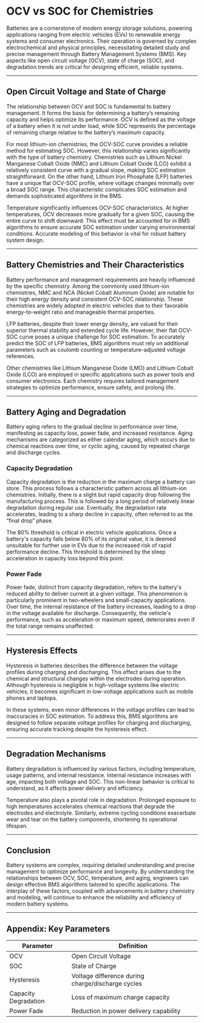 # OCV vs SOC for Chemistries

Batteries are a cornerstone of modern energy storage solutions, powering applications ranging from electric vehicles (EVs) to renewable energy systems and consumer electronics. Their operation is governed by complex electrochemical and physical principles, necessitating detailed study and precise management through Battery Management Systems (BMS). Key aspects like open circuit voltage (OCV), state of charge (SOC), and degradation trends are critical for designing efficient, reliable systems.

---

## Open Circuit Voltage and State of Charge

The relationship between OCV and SOC is fundamental to battery management. It forms the basis for determining a battery’s remaining capacity and helps optimize its performance. OCV is defined as the voltage of a battery when it is not under load, while SOC represents the percentage of remaining charge relative to the battery’s maximum capacity.

For most lithium-ion chemistries, the OCV-SOC curve provides a reliable method for estimating SOC. However, this relationship varies significantly with the type of battery chemistry. Chemistries such as Lithium Nickel Manganese Cobalt Oxide (NMC) and Lithium Cobalt Oxide (LCO) exhibit a relatively consistent curve with a gradual slope, making SOC estimation straightforward. On the other hand, Lithium Iron Phosphate (LFP) batteries have a unique flat OCV-SOC profile, where voltage changes minimally over a broad SOC range. This characteristic complicates SOC estimation and demands sophisticated algorithms in the BMS.

Temperature significantly influences OCV-SOC characteristics. At higher temperatures, OCV decreases more gradually for a given SOC, causing the entire curve to shift downward. This effect must be accounted for in BMS algorithms to ensure accurate SOC estimation under varying environmental conditions. Accurate modeling of this behavior is vital for robust battery system design.

---

## Battery Chemistries and Their Characteristics

Battery performance and management requirements are heavily influenced by the specific chemistry. Among the commonly used lithium-ion chemistries, NMC and NCA (Nickel Cobalt Aluminum Oxide) are notable for their high energy density and consistent OCV-SOC relationship. These chemistries are widely adopted in electric vehicles due to their favorable energy-to-weight ratio and manageable thermal properties.

LFP batteries, despite their lower energy density, are valued for their superior thermal stability and extended cycle life. However, their flat OCV-SOC curve poses a unique challenge for SOC estimation. To accurately predict the SOC of LFP batteries, BMS algorithms must rely on additional parameters such as coulomb counting or temperature-adjusted voltage references.

Other chemistries like Lithium Manganese Oxide (LMO) and Lithium Cobalt Oxide (LCO) are employed in specific applications such as power tools and consumer electronics. Each chemistry requires tailored management strategies to optimize performance, ensure safety, and prolong life.

---

## Battery Aging and Degradation

Battery aging refers to the gradual decline in performance over time, manifesting as capacity loss, power fade, and increased resistance. Aging mechanisms are categorized as either calendar aging, which occurs due to chemical reactions over time, or cyclic aging, caused by repeated charge and discharge cycles.

### Capacity Degradation

Capacity degradation is the reduction in the maximum charge a battery can store. This process follows a characteristic pattern across all lithium-ion chemistries. Initially, there is a slight but rapid capacity drop following the manufacturing process. This is followed by a long period of relatively linear degradation during regular use. Eventually, the degradation rate accelerates, leading to a sharp decline in capacity, often referred to as the “final drop” phase.

The 80% threshold is critical in electric vehicle applications. Once a battery's capacity falls below 80% of its original value, it is deemed unsuitable for further use in EVs due to the increased risk of rapid performance decline. This threshold is determined by the steep acceleration in capacity loss beyond this point.

### Power Fade

Power fade, distinct from capacity degradation, refers to the battery's reduced ability to deliver current at a given voltage. This phenomenon is particularly prominent in two-wheelers and small-capacity applications. Over time, the internal resistance of the battery increases, leading to a drop in the voltage available for discharge. Consequently, the vehicle's performance, such as acceleration or maximum speed, deteriorates even if the total range remains unaffected.

---

## Hysteresis Effects

Hysteresis in batteries describes the difference between the voltage profiles during charging and discharging. This effect arises due to the chemical and structural changes within the electrodes during operation. Although hysteresis is negligible in high-voltage systems like electric vehicles, it becomes significant in low-voltage applications such as mobile phones and laptops.

In these systems, even minor differences in the voltage profiles can lead to inaccuracies in SOC estimation. To address this, BMS algorithms are designed to follow separate voltage profiles for charging and discharging, ensuring accurate tracking despite the hysteresis effect.

---

## Degradation Mechanisms

Battery degradation is influenced by various factors, including temperature, usage patterns, and internal resistance. Internal resistance increases with age, impacting both voltage and SOC. This non-linear behavior is critical to understand, as it affects power delivery and efficiency.

Temperature also plays a pivotal role in degradation. Prolonged exposure to high temperatures accelerates chemical reactions that degrade the electrodes and electrolyte. Similarly, extreme cycling conditions exacerbate wear and tear on the battery components, shortening its operational lifespan.

---

## Conclusion

Battery systems are complex, requiring detailed understanding and precise management to optimize performance and longevity. By understanding the relationships between OCV, SOC, temperature, and aging, engineers can design effective BMS algorithms tailored to specific applications. The interplay of these factors, coupled with advancements in battery chemistry and modeling, will continue to enhance the reliability and efficiency of modern battery systems.

---

## Appendix: Key Parameters

| **Parameter**         | **Definition**                                           |
|------------------------|---------------------------------------------------------|
| OCV                   | Open Circuit Voltage                                    |
| SOC                   | State of Charge                                         |
| Hysteresis            | Voltage difference during charge/discharge cycles       |
| Capacity Degradation  | Loss of maximum charge capacity                         |
| Power Fade            | Reduction in power delivery capability                  |


